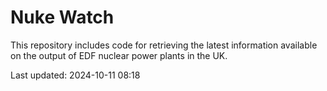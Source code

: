 # Nuke Watch

This repository includes code for retrieving the latest information available on the output of EDF nuclear power plants in the UK.

Last updated: 2024-10-11 08:18